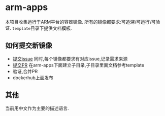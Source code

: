 # arm-apps

本项目收集运行于ARM平台的容器镜像.
所有的镜像都要求:可追溯\可运行\可验证.
`template`目录下提供文档模板.

## 如何提交新镜像
- [提交issue](github.com/isula/arm-apps/issues/new)
  同时,每个镜像都要求有对应issue,记录需求来源
- [提交PR](github.com/isula/arm-apps/pulls)
  在arm-apps下面建立子目录,子目录里面文档参考template
- 验证,合并PR
- dockerhub上面发布   

## 其他
当前用中文作为主要的描述语言.
